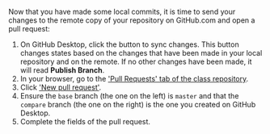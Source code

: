 Now that you have made some local commits, it is time to send your changes to the remote copy of your repository on GitHub.com and open a pull request:

1. On GitHub Desktop, click the button to sync changes. This button changes states based on the changes that have been made in your local repository and on the remote. If no other changes have been made, it will read **Publish Branch**.
1. In your browser, go to the ['Pull Requests' tab of the class repository](https://github.com/githubschool/on-demand-github-pages/pulls).
1. Click ['New pull request'](https://github.com/githubschool/on-demand-github-pages/compare).
1. Ensure the `base` branch (the one on the left) is `master` and that the `compare` branch (the one on the right) is the one you created on GitHub Desktop.
1. Complete the fields of the pull request.
